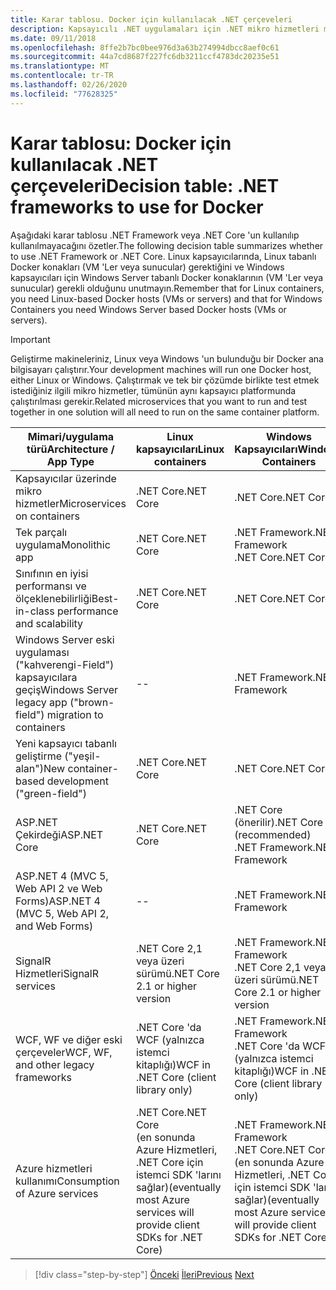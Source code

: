 ```yaml
---
title: Karar tablosu. Docker için kullanılacak .NET çerçeveleri
description: Kapsayıcılı .NET uygulamaları için .NET mikro hizmetleri mimarisi | Karar tablosu, Docker için kullanılacak .NET çerçeveleri
ms.date: 09/11/2018
ms.openlocfilehash: 8ffe2b7bc0bee976d3a63b274994dbcc8aef0c61
ms.sourcegitcommit: 44a7cd8687f227fc6db3211ccf4783dc20235e51
ms.translationtype: MT
ms.contentlocale: tr-TR
ms.lasthandoff: 02/26/2020
ms.locfileid: "77628325"
---
```

# <a name="decision-table-net-frameworks-to-use-for-docker"></a><span data-ttu-id="ca22f-104">Karar tablosu: Docker için kullanılacak .NET çerçeveleri</span><span class="sxs-lookup"><span data-stu-id="ca22f-104">Decision table: .NET frameworks to use for Docker</span></span>

<span data-ttu-id="ca22f-105">Aşağıdaki karar tablosu .NET Framework veya .NET Core 'un kullanılıp kullanılmayacağını özetler.</span><span class="sxs-lookup"><span data-stu-id="ca22f-105">The following decision table summarizes whether to use .NET Framework or .NET Core.</span></span> <span data-ttu-id="ca22f-106">Linux kapsayıcılarında, Linux tabanlı Docker konakları (VM 'Ler veya sunucular) gerektiğini ve Windows kapsayıcıları için Windows Server tabanlı Docker konaklarının (VM 'Ler veya sunucular) gerekli olduğunu unutmayın.</span><span class="sxs-lookup"><span data-stu-id="ca22f-106">Remember that for Linux containers, you need Linux-based Docker hosts (VMs or servers) and that for Windows Containers you need Windows Server based Docker hosts (VMs or servers).</span></span>

> [!IMPORTANT]
> <span data-ttu-id="ca22f-107">Geliştirme makineleriniz, Linux veya Windows 'un bulunduğu bir Docker ana bilgisayarı çalıştırır.</span><span class="sxs-lookup"><span data-stu-id="ca22f-107">Your development machines will run one Docker host, either Linux or Windows.</span></span> <span data-ttu-id="ca22f-108">Çalıştırmak ve tek bir çözümde birlikte test etmek istediğiniz ilgili mikro hizmetler, tümünün aynı kapsayıcı platformunda çalıştırılması gerekir.</span><span class="sxs-lookup"><span data-stu-id="ca22f-108">Related microservices that you want to run and test together in one solution will all need to run on the same container platform.</span></span>

| <span data-ttu-id="ca22f-109">Mimari/uygulama türü</span><span class="sxs-lookup"><span data-stu-id="ca22f-109">Architecture / App Type</span></span> | <span data-ttu-id="ca22f-110">Linux kapsayıcıları</span><span class="sxs-lookup"><span data-stu-id="ca22f-110">Linux containers</span></span> | <span data-ttu-id="ca22f-111">Windows Kapsayıcıları</span><span class="sxs-lookup"><span data-stu-id="ca22f-111">Windows Containers</span></span> |
|-------------------------|------------------|--------------------|
| <span data-ttu-id="ca22f-112">Kapsayıcılar üzerinde mikro hizmetler</span><span class="sxs-lookup"><span data-stu-id="ca22f-112">Microservices on containers</span></span> | <span data-ttu-id="ca22f-113">.NET Core</span><span class="sxs-lookup"><span data-stu-id="ca22f-113">.NET Core</span></span> | <span data-ttu-id="ca22f-114">.NET Core</span><span class="sxs-lookup"><span data-stu-id="ca22f-114">.NET Core</span></span> |
| <span data-ttu-id="ca22f-115">Tek parçalı uygulama</span><span class="sxs-lookup"><span data-stu-id="ca22f-115">Monolithic app</span></span> | <span data-ttu-id="ca22f-116">.NET Core</span><span class="sxs-lookup"><span data-stu-id="ca22f-116">.NET Core</span></span> | <span data-ttu-id="ca22f-117">.NET Framework</span><span class="sxs-lookup"><span data-stu-id="ca22f-117">.NET Framework</span></span> <br/> <span data-ttu-id="ca22f-118">.NET Core</span><span class="sxs-lookup"><span data-stu-id="ca22f-118">.NET Core</span></span> |
| <span data-ttu-id="ca22f-119">Sınıfının en iyisi performansı ve ölçeklenebilirliği</span><span class="sxs-lookup"><span data-stu-id="ca22f-119">Best-in-class performance and scalability</span></span> | <span data-ttu-id="ca22f-120">.NET Core</span><span class="sxs-lookup"><span data-stu-id="ca22f-120">.NET Core</span></span> | <span data-ttu-id="ca22f-121">.NET Core</span><span class="sxs-lookup"><span data-stu-id="ca22f-121">.NET Core</span></span> |
| <span data-ttu-id="ca22f-122">Windows Server eski uygulaması ("kahverengi-Field") kapsayıcılara geçiş</span><span class="sxs-lookup"><span data-stu-id="ca22f-122">Windows Server legacy app ("brown-field") migration to containers</span></span> | -- | <span data-ttu-id="ca22f-123">.NET Framework</span><span class="sxs-lookup"><span data-stu-id="ca22f-123">.NET Framework</span></span> |
| <span data-ttu-id="ca22f-124">Yeni kapsayıcı tabanlı geliştirme ("yeşil-alan")</span><span class="sxs-lookup"><span data-stu-id="ca22f-124">New container-based development ("green-field")</span></span> | <span data-ttu-id="ca22f-125">.NET Core</span><span class="sxs-lookup"><span data-stu-id="ca22f-125">.NET Core</span></span> | <span data-ttu-id="ca22f-126">.NET Core</span><span class="sxs-lookup"><span data-stu-id="ca22f-126">.NET Core</span></span> |
| <span data-ttu-id="ca22f-127">ASP.NET Çekirdeği</span><span class="sxs-lookup"><span data-stu-id="ca22f-127">ASP.NET Core</span></span> | <span data-ttu-id="ca22f-128">.NET Core</span><span class="sxs-lookup"><span data-stu-id="ca22f-128">.NET Core</span></span> | <span data-ttu-id="ca22f-129">.NET Core (önerilir)</span><span class="sxs-lookup"><span data-stu-id="ca22f-129">.NET Core (recommended)</span></span> <br/> <span data-ttu-id="ca22f-130">.NET Framework</span><span class="sxs-lookup"><span data-stu-id="ca22f-130">.NET Framework</span></span> |
| <span data-ttu-id="ca22f-131">ASP.NET 4 (MVC 5, Web API 2 ve Web Forms)</span><span class="sxs-lookup"><span data-stu-id="ca22f-131">ASP.NET 4 (MVC 5, Web API 2, and Web Forms)</span></span> | -- | <span data-ttu-id="ca22f-132">.NET Framework</span><span class="sxs-lookup"><span data-stu-id="ca22f-132">.NET Framework</span></span> |
| <span data-ttu-id="ca22f-133">SignalR Hizmetleri</span><span class="sxs-lookup"><span data-stu-id="ca22f-133">SignalR services</span></span> | <span data-ttu-id="ca22f-134">.NET Core 2,1 veya üzeri sürümü</span><span class="sxs-lookup"><span data-stu-id="ca22f-134">.NET Core 2.1 or higher version</span></span> | <span data-ttu-id="ca22f-135">.NET Framework</span><span class="sxs-lookup"><span data-stu-id="ca22f-135">.NET Framework</span></span> <br/> <span data-ttu-id="ca22f-136">.NET Core 2,1 veya üzeri sürümü</span><span class="sxs-lookup"><span data-stu-id="ca22f-136">.NET Core 2.1 or higher version</span></span> |
| <span data-ttu-id="ca22f-137">WCF, WF ve diğer eski çerçeveler</span><span class="sxs-lookup"><span data-stu-id="ca22f-137">WCF, WF, and other legacy frameworks</span></span> | <span data-ttu-id="ca22f-138">.NET Core 'da WCF (yalnızca istemci kitaplığı)</span><span class="sxs-lookup"><span data-stu-id="ca22f-138">WCF in .NET Core (client library only)</span></span> | <span data-ttu-id="ca22f-139">.NET Framework</span><span class="sxs-lookup"><span data-stu-id="ca22f-139">.NET Framework</span></span> <br/> <span data-ttu-id="ca22f-140">.NET Core 'da WCF (yalnızca istemci kitaplığı)</span><span class="sxs-lookup"><span data-stu-id="ca22f-140">WCF in .NET Core (client library only)</span></span> |
| <span data-ttu-id="ca22f-141">Azure hizmetleri kullanımı</span><span class="sxs-lookup"><span data-stu-id="ca22f-141">Consumption of Azure services</span></span> | <span data-ttu-id="ca22f-142">.NET Core</span><span class="sxs-lookup"><span data-stu-id="ca22f-142">.NET Core</span></span> <br/> <span data-ttu-id="ca22f-143">(en sonunda Azure Hizmetleri, .NET Core için istemci SDK 'larını sağlar)</span><span class="sxs-lookup"><span data-stu-id="ca22f-143">(eventually most Azure services will provide client SDKs for .NET Core)</span></span> | <span data-ttu-id="ca22f-144">.NET Framework</span><span class="sxs-lookup"><span data-stu-id="ca22f-144">.NET Framework</span></span> <br/> <span data-ttu-id="ca22f-145">.NET Core</span><span class="sxs-lookup"><span data-stu-id="ca22f-145">.NET Core</span></span> <br/> <span data-ttu-id="ca22f-146">(en sonunda Azure Hizmetleri, .NET Core için istemci SDK 'larını sağlar)</span><span class="sxs-lookup"><span data-stu-id="ca22f-146">(eventually most Azure services will provide client SDKs for .NET Core)</span></span> |

>[!div class="step-by-step"]
><span data-ttu-id="ca22f-147">[Önceki](net-framework-container-scenarios.md)
>[İleri](net-container-os-targets.md)</span><span class="sxs-lookup"><span data-stu-id="ca22f-147">[Previous](net-framework-container-scenarios.md)
[Next](net-container-os-targets.md)</span></span>
